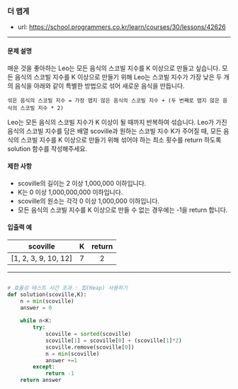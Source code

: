 ### 더 맵게

 - url: https://school.programmers.co.kr/learn/courses/30/lessons/42626
 
 --------
 
#### 문제 설명
매운 것을 좋아하는 Leo는 모든 음식의 스코빌 지수를 K 이상으로 만들고 싶습니다. 모든 음식의 스코빌 지수를 K 이상으로 만들기 위해 Leo는 스코빌 지수가 가장 낮은 두 개의 음식을 아래와 같이 특별한 방법으로 섞어 새로운 음식을 만듭니다.

```
섞은 음식의 스코빌 지수 = 가장 맵지 않은 음식의 스코빌 지수 + (두 번째로 맵지 않은 음식의 스코빌 지수 * 2)
```

Leo는 모든 음식의 스코빌 지수가 K 이상이 될 때까지 반복하여 섞습니다.
Leo가 가진 음식의 스코빌 지수를 담은 배열 scoville과 원하는 스코빌 지수 K가 주어질 때, 모든 음식의 스코빌 지수를 K 이상으로 만들기 위해 섞어야 하는 최소 횟수를 return 하도록 solution 함수를 작성해주세요.

#### 제한 사항
 - scoville의 길이는 2 이상 1,000,000 이하입니다.
 - K는 0 이상 1,000,000,000 이하입니다.
 - scoville의 원소는 각각 0 이상 1,000,000 이하입니다.
 - 모든 음식의 스코빌 지수를 K 이상으로 만들 수 없는 경우에는 -1을 return 합니다.
 
#### 입출력 예
 |scoville|K|return|
 |:---:|:---:|:---:|
 |[1, 2, 3, 9, 10, 12]|7|2|
 
--------

```python

# 효율성 테스트 시간 초과 : 힙(Heap) 사용하기
def solution(scoville,K):
    n = min(scoville)
    answer = 0
    
    while n<K:
        try:
            scoville = sorted(scoville)
            scoville[1] = scoville[0] + (scoville[1]*2)
            scoville.remove(scoville[0])
            n = min(scoville)
            answer +=1
        except:
            return -1
    return answer
    

```